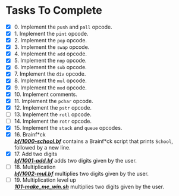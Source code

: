 # Tasks To Complete

+ [x] 0\. Implement the `push` and `pall` opcode.
+ [x] 1\. Implement the `pint` opcode.
+ [x] 2\. Implement the `pop` opcode.
+ [x] 3\. Implement the `swap` opcode.
+ [x] 4\. Implement the `add` opcode.
+ [x] 5\. Implement the `nop` opcode.
+ [x] 6\. Implement the `sub` opcode.
+ [x] 7\. Implement the `div` opcode.
+ [x] 8\. Implement the `mul` opcode.
+ [x] 9\. Implement the `mod` opcode.
+ [x] 10\. Implement comments.
+ [x] 11\. Implement the `pchar` opcode.
+ [x] 12\. Implement the `pstr` opcode.
+ [ ] 13\. Implement the `rotl` opcode.
+ [ ] 14\. Implement the `rotr` opcode.
+ [x] 15\. Implement the `stack` and `queue` opcodes.
+ [x] 16\. Brainf\*ck <br/>_**[bf/1000-school.bf](bf/1000-school.bf)**_ contains a Brainf\*ck script that prints `School`, followed by a new line.
+ [x] 17\. Add two digits <br/>_**[bf/1001-add.bf](bf/1001-add.bf)**_ adds two digits given by the user.
+ [ ] 18\. Multiplication <br/>_**[bf/1002-mul.bf](bf/1002-mul.bf)**_ multiplies two digits given by the user.
+ [ ] 19\. Multiplication level up <br/>_**[101-make_me_win.sh](101-make_me_win.sh)**_ multiplies two digits given by the user.
